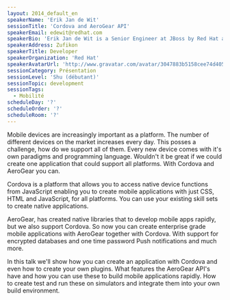 ```yaml
---
layout: 2014_default_en
speakerName: 'Erik Jan de Wit'
sessionTitle: 'Cordova and AeroGear API'
speakerEmail: edewit@redhat.com
speakerBio: 'Erik Jan de Wit is a Senior Engineer at JBoss by Red Hat and a responsible for mobile development. Erik Jan created mobile games that used cordova and now uses that know how to support cordova for AeroGear.'
speakerAddress: Zufikon
speakerTitle: Developer
speakerOrganization: 'Red Hat'
speakerAvatarUrl: 'http://www.gravatar.com/avatar/3047883b5158cee74d40533bd285994b?size=200'
sessionCategory: Présentation
sessionLevel: 'Shu (débutant)'
sessionTopic: development
sessionTags:
  - Mobilité
scheduleDay: '?'
scheduleOrder: '?'
scheduleRoom: '?'
---
```


Mobile devices are increasingly important as a platform. The number of different devices on the market increases every day. This posses a challenge, how do we support all of them. Every new device comes with it's own paradigms and programming language. Wouldn't it be great if we could create one application that could support all platforms. With Cordova and AeroGear you can.

Cordova is a platform that allows you to access native device functions from JavaScript enabling you to create mobile applications with just CSS, HTML and JavaScript, for all platforms. You can use your existing skill sets to create native applications.

AeroGear, has created native libraries that to develop mobile apps rapidly, but we also support Cordova. So now you can create enterprise grade mobile applications with AeroGear together with Cordova. With support for encrypted databases and one time password Push notifications and much more.

In this talk we'll show how you can create an application with Cordova and even how to create your own plugins. What features the AeroGear API's have and how you can use these to build mobile applications rapidly. How to create test and run these on simulators and integrate them into your own build environment.

